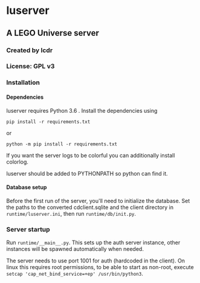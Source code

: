 # luserver
## A LEGO Universe server
### Created by lcdr
### License: GPL v3

### Installation
#### Dependencies
luserver requires Python 3.6 .
Install the dependencies using

	pip install -r requirements.txt

or

	python -m pip install -r requirements.txt

If you want the server logs to be colorful you can additionally install colorlog.

luserver should be added to PYTHONPATH so python can find it.

#### Database setup

Before the first run of the server, you'll need to initialize the database. Set the paths to the converted cdclient.sqlite and the client directory in `runtime/luserver.ini`, then run
`runtime/db/init.py`.

### Server startup

Run `runtime/__main__.py`. This sets up the auth server instance, other instances will be spawned automatically when needed.

The server needs to use port 1001 for auth (hardcoded in the client). On linux this requires root permissions, to be able to start as non-root, execute `setcap 'cap_net_bind_service=+ep' /usr/bin/python3`.
